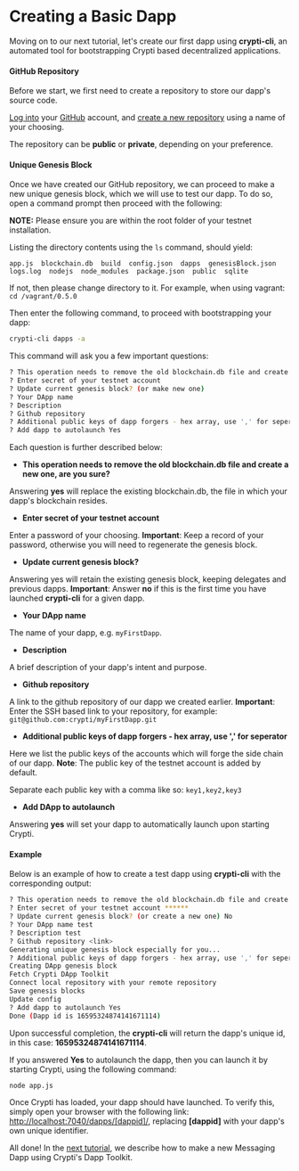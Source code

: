 # Creating a Basic Dapp

Moving on to our next tutorial, let's create our first dapp using **crypti-cli**, an automated tool for bootstrapping Crypti based decentralized applications.

#### GitHub Repository

Before we start, we first need to create a repository to store our dapp's source code.

[Log into](https://github.com/login) your [GitHub](https://github.com/) account, and [create a new repository](https://help.github.com/articles/create-a-repo/) using a name of your choosing.

The repository can be **public** or **private**, depending on your preference.

#### Unique Genesis Block

Once we have created our GitHub repository, we can proceed to make a new unique genesis block, which we will use to test our dapp. To do so, open a command prompt then proceed with the following:

**NOTE:** Please ensure you are within the root folder of your testnet installation.

Listing the directory contents using the `ls` command, should yield:

```
app.js  blockchain.db  build  config.json  dapps  genesisBlock.json  logs.log  nodejs  node_modules  package.json  public  sqlite
```

If not, then please change directory to it. For example, when using vagrant: `cd /vagrant/0.5.0`

Then enter the following command, to proceed with bootstrapping your dapp:

```sh
crypti-cli dapps -a
```

This command will ask you a few important questions:

```sh
? This operation needs to remove the old blockchain.db file and create a new one, are you sure?
? Enter secret of your testnet account
? Update current genesis block? (or make new one)
? Your DApp name
? Description
? Github repository
? Additional public keys of dapp forgers - hex array, use ',' for seperator
? Add dapp to autolaunch Yes
```

Each question is further described below:

* **This operation needs to remove the old blockchain.db file and create a new one, are you sure?**

Answering **yes** will replace the existing blockchain.db, the file in which your dapp's blockchain resides.

* **Enter secret of your testnet account**

Enter a password of your choosing. **Important**: Keep a record of your password, otherwise you will need to regenerate the genesis block.

* **Update current genesis block?**

Answering yes will retain the existing genesis block, keeping delegates and previous dapps. **Important**: Answer **no** if this is the first time you have launched **crypti-cli** for a given dapp.

* **Your DApp name**

The name of your dapp, e.g. `myFirstDapp`.

* **Description**

A brief description of your dapp's intent and purpose.

* **Github repository**

A link to the github repository of our dapp we created earlier. **Important**: Enter the SSH based link to your repository, for example: `git@github.com:crypti/myFirstDapp.git`

* **Additional public keys of dapp forgers - hex array, use ',' for seperator**

Here we list the public keys of the accounts which will forge the side chain of our dapp. **Note**: The public key of the testnet account is added by default.

Separate each public key with a comma like so: `key1,key2,key3`

* **Add DApp to autolaunch**

Answering **yes** will set your dapp to automatically launch upon starting Crypti.

#### Example

Below is an example of how to create a test dapp using **crypti-cli** with the corresponding output:

```sh
? This operation needs to remove the old blockchain.db file and create a new one, are you sure? Yes
? Enter secret of your testnet account ******
? Update current genesis block? (or create a new one) No
? Your DApp name test
? Description test
? Github repository <link>
Generating unique genesis block especially for you...
? Additional public keys of dapp forgers - hex array, use ',' for seperator 808c2a6e3bf0a8a6edd64356e98c8aab4daeacb4dc177a8a20a6442b40d1f0e0
Creating DApp genesis block
Fetch Crypti DApp Toolkit
Connect local repository with your remote repository
Save genesis blocks
Update config
? Add dapp to autolaunch Yes
Done (Dapp id is 16595324874141671114)
```

Upon successful completion, the **crypti-cli** will return the dapp's unique id, in this case: **16595324874141671114**.

If you answered **Yes** to autolaunch the dapp, then you can launch it by starting Crypti, using the following command:

```sh
node app.js
```

Once Crypti has loaded, your dapp should have launched. To verify this, simply open your browser with the following link: [http://localhost:7040/dapps/[dappid]/](http://localhost:7040/dapps/[dappid]/), replacing **[dappid]** with your dapp's own unique identifier.

All done! In the [next tutorial](MessagingDapp.md), we describe how to make a new Messaging Dapp using Crypti's Dapp Toolkit.
